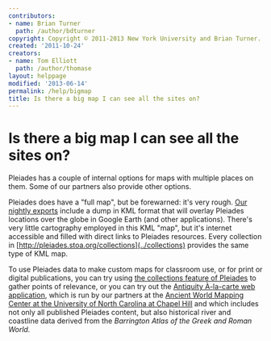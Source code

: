 ```yaml
---
contributors:
- name: Brian Turner
  path: /author/bdturner
copyright: Copyright © 2011-2013 New York University and Brian Turner.
created: '2011-10-24'
creators:
- name: Tom Elliott
  path: /author/thomase
layout: helppage
modified: '2013-06-14'
permalink: /help/bigmap
title: Is there a big map I can see all the sites on?
---
```


#  Is there a big map I can see all the sites on?

Pleiades has a couple of internal options for maps with multiple places on
them. Some of our partners also provide other options.

Pleiades does have a "full map", but be forewarned: it's very rough. [Our
nightly exports](../downloads "Data for download" ) include a dump in KML
format that will overlay Pleiades locations over the globe in Google Earth
(and other applications). There's very little cartography employed in this KML
"map", but it's internet accessible and filled with direct links to Pleiades
resources. Every collection in
[http://pleiades.stoa.org/collections](../collections) provides the same type
of KML map.

To use Pleiades data to make custom maps for classroom use, or for print or
digital publications, you can try using [the collections feature of
Pleiades](../docs/collecting-places) to gather points of relevance, or you can
try out the [Antiquity À-la-carte web
application](http://awmc.unc.edu/wordpress/alacarte/), which is run by our
partners at the [Ancient World Mapping Center at the University of North
Carolina at Chapel Hill](../docs/using-our-data/ancient-world-mapping-center
"Ancient World Mapping Center" ) and which includes not only all published
Pleiades content, but also historical river and coastline data derived from
the _Barrington Atlas of the Greek and Roman World._
